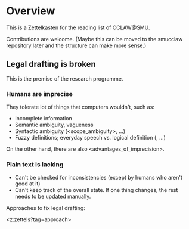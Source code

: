 # Overview

This is a Zettelkasten for the reading list of CCLAW@SMU.

Contributions are welcome. (Maybe this can be moved to the smucclaw repository later and the structure can make more sense.)

## Legal drafting is broken

This is the premise of the research programme.

### Humans are imprecise

They tolerate lot of things that computers wouldn't, such as:

* Incomplete information
* Semantic ambiguity, vagueness
* Syntactic ambiguity (<scope_ambiguity>, …)
* Fuzzy definitions; everyday speech vs. logical definition (<generality>, …)

On the other hand, there are also <advantages_of_imprecision>.

### Plain text is lacking

* Can't be checked for inconsistencies (except by humans who aren't good at it)
* Can't keep track of the overall state. If one thing changes, the rest needs to be updated manually.

Approaches to fix legal drafting:

<z:zettels?tag=approach>
